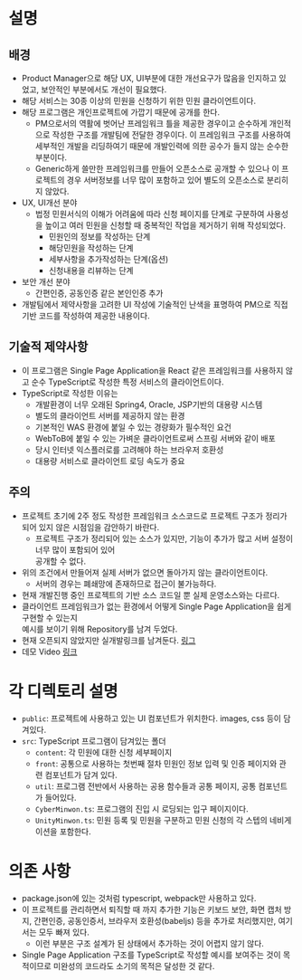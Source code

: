 # 설명
## 배경
* Product Manager으로 해당 UX, UI부분에 대한 개선요구가 많음을 인지하고 있었고, 보안적인 부분에서도 개선이 필요했다.
* 해당 서비스는 30종 이상의 민원을 신청하기 위한 민원 클라이언트이다. 
* 해당 프로그램은 개인프로젝트에 가깝기 때문에 공개를 한다. 
   * PM으로서의 역활에 벗어난 프레임워크 틀을 제공한 경우이고 순수하게 개인적으로 작성한 구조를 개발팀에 전달한 경우이다. 이 프레임워크 구조를 사용하여 세부적인 개발을 리딩하여기 때문에 개발인력에 의한 공수가 들지 않는 순수한 부분이다. 
   * Generic하게 쓸만한 프레임워크를 만들어 오픈소스로 공개할 수 있으나 이 프로젝트의 경우 서버정보를 너무 많이 포함하고 있어 별도의 오픈소스로 분리히지 않았다.
* UX, UI개선 분야
  * 법정 민원서식의 이해가 어려움에 따라 신청 페이지를 단계로 구분하여 사용성을 높이고 여러 민원을 신청할 때 중복적인 작업을 제거하기 위해 작성되었다.
    * 민원인의 정보를 작성하는 단계
    * 해당민원을 작성하는 단계
    * 세부사항을 추가작성하는 단계(옵션)
    * 신청내용을 리뷰하는 단계
* 보안 개선 분야
  * 간편인증, 공동인증 같은 본인인증 추가
* 개발팀에서 제약사항을 고려한 UI 작성에 기술적인 난색을 표명하여 PM으로 직접 기반 코드를 작성하여 제공한 내용이다. 
## 기술적 제약사항
* 이 프로그램은 Single Page Application을 React 같은 프레임워크를 사용하지 않고 순수 TypeScript로 작성한 특정 서비스의 클라이언트이다.
* TypeScript로 작성한 이유는 
  * 개발환경이 너무 오래된 Spring4, Oracle, JSP기반의 대용량 시스템
  * 별도의 클라이언트 서버를 제공하지 않는 환경
  * 기본적인 WAS 환경에 붙일 수 있는 경량화가 필수적인 요건
  * WebToB에 붙일 수 있는 가벼운 클라이언트로써 스프링 서버와 같이 배포
  * 당시 인터넷 익스플러로를 고려해야 하는 브라우저 호환성
  * 대용량 서비스로 클라이언트 로딩 속도가 중요
## 주의
* 프로젝트 초기에 2주 정도 작성한 프레임워크 소스코드로 프로젝트 구조가 정리가 되어 있지 않은 시점임을 감안하기 바란다.
  * 프로젝트 구조가 정리되어 있는 소스가 있지만, 기능이 추가가 많고 서버 설정이 너무 많이 포함되어 있어  
  공개할 수 없다.
* 위의 조건에서 만들어져 실제 서버가 없으면 돌아가지 않는 클라이언트이다. 
  * 서버의 경우는 폐쇄망에 존재하므로 접근이 불가능하다.
* 현재 개발진행 중인 프로젝트의 기반 소스 코드일 뿐 실제 운영소스와는 다르다.
* 클라이언트 프레임워크가 없는 환경에서 어떻게 Single Page Application을 쉽게 구현할 수 있는지  
예시를 보이기 위해 Repository를 남겨 두었다.
* 현재 오픈되지 않았지만 실개발링크를 남겨둔다. [링그](https://i121.seoul.go.kr:38090/citizen/common/nCitizenCivilList.do?userKey=)
* 데모 Video [링크](https://www.youtube.com/watch?v=iRlp-FCfQKs)


# 각 디렉토리 설명

* `public`: 프로젝트에 사용하고 있는 UI 컴포넌트가 위치한다. images, css 등이 담겨있다.
* `src`: TypeScript 프로그램이 담겨있는 폴더
  * `content`: 각 민원에 대한 신청 세부페이지
  * `front`: 공통으로 사용하는 첫번째 절차 민원인 정보 입력 및 인증 페이지와 관련 컴포넌트가 담겨 있다.
  * `util`: 프로그램 전반에서 사용하는 공용 함수들과 공통 페이지, 공통 컴포넌트가 들어있다.
  * `CyberMinwon.ts`: 프로그램의 진입 시 로딩되는 입구 페이지이다. 
  * `UnityMinwon.ts`: 민원 등록 및 민원을 구분하고 민원 신청의 각 스텝의 네비게이션을 포함한다.

# 의존 사항
* package.json에 있는 것처럼 typescript, webpack만 사용하고 있다. 
* 이 프로젝트를 관리하면서 퇴직할 때 까지 추가한 기능은 키보드 보안, 화면 캡처 방지, 간편인증, 공동인증서, 브라우저 호환성(babeljs) 등을 추가로 처리했지만, 여기서는 모두 빠져 있다.
  * 이런 부분은 구조 설계가 된 상태에서 추가하는 것이 어렵지 않기 않다.
* Single Page Application 구조를 TypeScript로 작성할 예시를 보여주는 것이 목적이므로 미완성의 코드라도 소기의 목적은 달성한 것 같다.